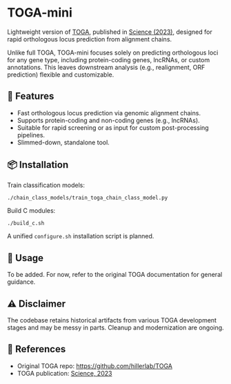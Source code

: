 # TOGA-mini

Lightweight version of [TOGA](https://github.com/hillerlab/TOGA), 
published in [Science (2023)](https://www.ncbi.nlm.nih.gov/pmc/articles/PMC10193443/), 
designed for rapid orthologous locus prediction from alignment chains.

Unlike full TOGA, TOGA-mini focuses solely on predicting orthologous loci for any gene type, including protein-coding genes, lncRNAs, or custom annotations. This leaves downstream analysis (e.g., realignment, ORF prediction) flexible and customizable.

## 🚀 Features

- Fast orthologous locus prediction via genomic alignment chains.
- Supports protein-coding and non-coding genes (e.g., lncRNAs).
- Suitable for rapid screening or as input for custom post-processing pipelines.
- Slimmed-down, standalone tool.

## 📦 Installation

Train classification models:

```
./chain_class_models/train_toga_chain_class_model.py
```

Build C modules:

```bash
./build_c.sh 
```

A unified `configure.sh` installation script is planned.

## 📂 Usage

To be added. For now, refer to the original TOGA documentation for general guidance.

## ⚠️ Disclaimer

The codebase retains historical artifacts from various TOGA development stages and may be messy in parts. Cleanup and modernization are ongoing.

## 🔗 References

- Original TOGA repo: https://github.com/hillerlab/TOGA
- TOGA publication: [Science, 2023](https://www.ncbi.nlm.nih.gov/pmc/articles/PMC10193443/)
